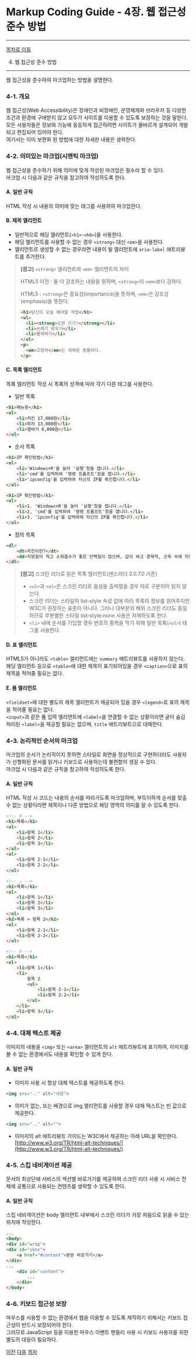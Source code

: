 Markup Coding Guide - 4장. 웹 접근성 준수 방법
===

---

[목차로 이동](http://overtimeman.tistory.com/entry/Markup-Coding-Guide#article)

4. 웹 접근성 준수 방법
---

웹 접근성을 준수하여 마크업하는 방법을 설명한다.

### 4-1. 개요

웹 접근성(Web Accessibility)은 장애인과 비장애인, 운영체제와 브라우저 등 다양한 조건과 환경에 구애받지 않고 모두가 사이트를 이용할 수 있도록 보장하는 것을 말한다.  
모든 사용자들은 정보와 기능에 동등하게 접근하려면 사이트가 올바르게 설계되어 개발되고 편집되어 있어야 한다.  
여기서는 이미 보편화 된 방법에 대한 자세한 내용은 생략한다.

### 4-2. 의미있는 마크업(시멘틱 마크업)

웹 접근성을 준수하기 위해 의미에 맞게 작성된 마크업은 필수라 할 수 있다.  
마크업 시 다음과 같은 규칙을 참고하여 작성하도록 한다.

#### A. 일반 규칙

HTML 작성 시 내용의 의미에 맞는 태그를 사용하여 마크업한다.

#### B. 제목 엘리먼트

- 일반적으로 헤딩 엘리먼트(```<h1>```-```<h6>```)을 사용한다.
- 헤딩 엘리먼트를 사용할 수 없는 경우 ```<strong>``` 대신 ```<em>```을 사용한다.
- 엘리먼트르 생성할 수 없는 경우라면 내용이 될 엘리먼트에 ```aria-label``` 애트리뷰트를 추가한다.

> **[참고]** ```<strong>``` 엘리먼트와 ```<em>``` 엘리먼트의 차이
> 
> HTML5 이전
> : 둘 다 강조하는 내용을 뜻하며, ```<strong>```이 ```<em>```보다 강하다.
>
> HTML5
> : ```<strong>```은 중요성(importance)을 뜻하며, ```<em>```은 강조성(emphasis)을 뜻한다.
> 
> ```html
> <h1>당신이 오늘 해야할 작업</h1>
> <ul>
> 	<li><strong>오븐 끄기!</strong></li>
> 	<li>쓰레기 비우기</li>
> 	<li>빨래하기</li>
> </ul>
> <p>
> 	<em>고양이</em>는 귀여운 동물이다.
> </p>
> ```

#### C. 목록 엘리먼트

목록 엘리먼트 작성 시 목록의 성격에 따라 각기 다른 태그를 사용한다.

- 일반 목록
```html
<h1>메뉴판</h1>
<ul>
	<li>치킨 17,000원</li>
	<li>피자 13,000원</li>
	<li>햄버거 6,000원</li>
</ul>
```
- 순서 목록
```html
<h1>IP 확인방법</h1>
<ol>
	<li>'Windows+R'을 눌러 '실행'창을 엽니다.</li>
	<li>'cmd'를 입력하여 '명령 프롬프트'창을 엽니다.</li>
	<li>'ipconfig'을 입력하여 자신의 IP를 확인합니다.</li>
</ol>

<h1>IP 확인방법</h1>
<ul>
	<li>1. 'Windows+R'을 눌러 '실행'창을 엽니다.</li>
	<li>2. 'cmd'를 입력하여 '명령 프롬프트'창을 엽니다.</li>
	<li>3. 'ipconfig'을 입력하여 자신의 IP를 확인합니다.</li>
</ul>
```
- 정의 목록
```html
<dl>
	<dt>치킨이란?</dt>
	<dd>지방질이 적고 소화흡수가 좋은 단백질이 많으며, 값이 싸고 경제적, 근육 속에 지방이 섞여 있지 않아 맛이 담백하다. '치느님'이라고도 부른다.</dd>
</dl>
```

> **[참고]** 스크린 리더로 읽은 목록 엘리먼트(센스리더 3.0.7.0 기준)
> 
> - ```<ul>```과 ```<ol>```은 스크린 리더로 음성을 출력했을 경우 따로 구분지어 읽지 않는다.
> - 스크린 리더는 스타일의 list-style 속성 값에 따라 목록의 정보를 읽어주지만 W3C가 권장하는 표준이 아니다. 그러나 대부분의 해외 스크린 리더도 동일하므로 무분별한 스타일 list-style:none 사용은 자제하도록 한다.
> - ```<li>``` 내에 순서를 기입할 경우 번호의 중복을 막기 위해 일반 목록(```<ul>```) 태그를 사용한다.

#### D. 표 엘리먼트

HTML5가 아니라도 ```<table>``` 엘리먼트에는 ```summary``` 애트리뷰트를 사용하지 않는다.
헤딩 엘리먼트 등으로 ```<table>```에 대한 제목이 표기되어있을 경우 ```<caption>```으로 표의 제목을 적어줄 필요는 없다.

#### E. 폼 엘리먼트

```<fieldset>```에 대한 별도의 제목 엘리먼트가 제공되어 있을 경우 ```<legend>```로 표의 제목을 적어줄 필요는 없다.  
```<input>```과 같은 폼 입력 엘리먼트에 ```<label>```을 연결할 수 없는 상황이라면 굳이 숨김 처리된 ```<label>```을 제공할 필요는 없으며, ```title``` 애트리뷰트으로 대체한다.

### 4-3. 논리적인 순서의 마크업

마크업의 순서가 논리적이지 못하면 스타일로 화면을 정상적으로 구현하더라도 사용자가 선형화된 문서를 읽거나 키보드로 사용하는데 불편함이 생길 수 있다.  
마크업 시 다음과 같은 규칙을 참고하여 작성하도록 한다.

#### A. 일반 규칙
HTML 작성 시 코드는 내용의 순서를 따라가도록 마크업하며, 부득이하게 순서를 맞출 수 없는 상황이라면 제목이나 다른 방법으로 해당 영역의 의미를 알 수 있도록 한다.

```html
<!-- X -->
<h1>목록</h1>
<ul>
	<li>항목 1</li>
	<li>항목 2</li>
	<li>항목 3</li>
</ul>
<ul>
	<li>항목 2-1</li>
	<li>항목 2-2</li>
</ul>

<!-- △ -->
<h1>목록</h1>
<ul>
	<li>항목 1</li>
	<li>항목 2</li>
	<li>항목 3</li>
</ul>
<h2>목록 > 항목 2</h2>
<ul>
	<li>항목 2-1</li>
	<li>항목 2-2</li>
</ul>

<!-- O -->
<h1>목록</h1>
<ul>
	<li>항목 1</li>
	<li>
		항목 2
		<ul>
			<li>항목 2-1</li>
			<li>항목 2-2</li>
		</ul>
	</li>
	<li>항목 3</li>
</ul>
```

### 4-4. 대체 텍스트 제공

이미지의 내용을 ```<img>``` 또는 ```<area>``` 엘리먼트의 ```alt``` 애트리뷰트에 표기하여, 이미지를 볼 수 없는 환경에서도 내용을 확인할 수 있게 한다.

#### A. 일반 규칙
- 이미지 사용 시 항상 대체 텍스트를 제공하도록 한다.
```html
<img src=".." alt="내용">
```
- 의미가 없는, 또는 배경으로 img 엘리먼트를 사용할 경우 대체 텍스트는 빈 값으로 제공한다.
```html
<img src=".." alt="">
```
- 이미지의 alt 애트리뷰트 가이드는 W3C에서 제공하는 아래 URL을 확인한다.  
[http://www.w3.org/TR/html-alt-techniques/](http://www.w3.org/TR/html-alt-techniques/)

### 4-5. 스킵 네비게이션 제공

문서의 최상단에 서비스의 섹션별 바로가기를 제공하여 스크린 리더 사용 시 서비스 전체에 공통으로 사용되는 컨텐츠를 생략할 수 있도록 한다.

#### A. 일반 규칙

스킵 네비게이션은 body 엘리먼트 내부에서 스크린 리더가 가장 처음으로 읽을 수 있는 위치에 작성한다.

```html
...
<body>
<div id="wrap">
<div id="sknv">
	<a href="#content">본문 바로가기</a>
</div>
...
	<div id="content">
		...
	</div>
</body>
```

### 4-6. 키보드 접근성 보장

마우스를 사용할 수 없는 환경에서 웹을 이용할 수 있도록 제작하기 위해서는 키보드 접근성이 반드시 보장되어야 한다.  
그러므로 JavaScript 등을 이용한 마우스 이벤트 핸들러 사용 시 키보드 사용자를 위한 별도의 대응이 필요하다.

[이전](http://overtimeman.tistory.com/entry/Markup-Coding-Guide-Chapter3#article) [다음](http://overtimeman.tistory.com/entry/Markup-Coding-Guide-Chapter5#article) [목차](http://overtimeman.tistory.com/entry/Markup-Coding-Guide#article)  